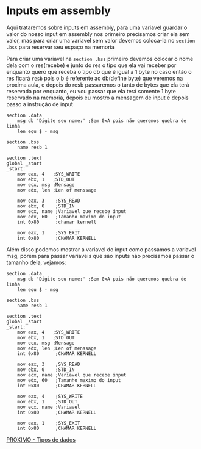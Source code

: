 # Inputs em assembly

 Aqui trataremos sobre inputs em assembly, para uma variavel guardar o valor do nosso input em assembly nos primeiro precisamos criar ela sem valor, mas para criar uma variavel sem valor devemos coloca-la no `section .bss` para reservar seu espaço na memoria

 Para criar uma variavel na `section .bss` primeiro devemos colocar o nome dela com o res(recebe) e junto do res o tipo que ela vai receber por enquanto quero que receba o tipo db que é igual a 1 byte no caso então o res ficará `resb` pois o b é referente ao db(define byte) que veremos na proxima aula, e depois do resb passaremos o tanto de bytes que ela terá reservada por enquanto, eu vou passar que ela terá somente 1 byte reservado na memoria, depois eu mostro a mensagem de input e depois passo a instrução de input

```
section .data
    msg db 'Digite seu nome:' ;Sem 0xA pois não queremos quebra de linha
    len equ $ - msg

section .bss
    name resb 1

section .text
global _start
_start:
    mov eax, 4   ;SYS_WRITE
    mov ebx, 1   ;STD_OUT
    mov ecx, msg ;Mensage
    mov edx, len ;Len of menssage

    mov eax, 3    ;SYS_READ
    mov ebx, 0    ;STD_IN
    mov ecx, name ;Variavel que recebe input
    mov edx, 60   ;Tamanho maximo do input
    int 0x80      ;chamar kernell

    mov eax, 1    ;SYS_EXIT
    int 0x80      ;CHAMAR KERNELL
```

 Além disso podemos mostrar a variavel do input como passamos a variavel msg, porém para passar variaveis que são inputs não precisamos passar o tamanho dela, vejamos:

```
section .data
    msg db 'Digite seu nome:' ;Sem 0xA pois não queremos quebra de linha
    len equ $ - msg

section .bss
    name resb 1

section .text
global _start
_start:
    mov eax, 4   ;SYS_WRITE
    mov ebx, 1   ;STD_OUT
    mov ecx, msg ;Mensage
    mov edx, len ;Len of menssage
    int 0x80      ;CHAMAR KERNELL

    mov eax, 3    ;SYS_READ
    mov ebx, 0    ;STD_IN
    mov ecx, name ;Variavel que recebe input
    mov edx, 60   ;Tamanho maximo do input
    int 0x80      ;CHAMAR KERNELL

    mov eax, 4    ;SYS_WRITE
    mov ebx, 1    ;STD_OUT
    mov ecx, name ;Variavel
    int 0x80      ;CHAMAR KERNELL

    mov eax, 1    ;SYS_EXIT
    int 0x80      ;CHAMAR KERNELL
```

 [PROXIMO - Tipos de dados](dados.md)
